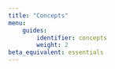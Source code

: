 ```yaml
---
title: "Concepts"
menu:
    guides:
        identifier: concepts
        weight: 2
beta_equivalent: essentials
---
```

